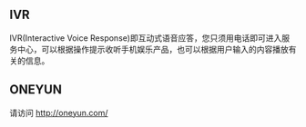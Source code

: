 ## IVR
IVR(Interactive Voice Response)即互动式语音应答，您只须用电话即可进入服务中心，可以根据操作提示收听手机娱乐产品，也可以根据用户输入的内容播放有关的信息。

## ONEYUN
请访问 http://oneyun.com/
